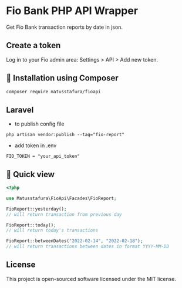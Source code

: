 # Fio Bank PHP API Wrapper 

Get Fio Bank transaction reports by date in json.

## Create a token

Log in to your Fio admin area:
Settings > API > Add new token.

## :rocket: Installation using Composer

```sh
composer require matusstafura/fioapi
```

## Laravel

- to publish config file
```shell
php artisan vendor:publish --tag="fio-report"
```

- add token in .env
```shell
FIO_TOKEN = "your_api_token"
```

## :eyes: Quick view

```php
<?php

use Matusstafura\FioApi\Facades\FioReport;

FioReport::yesterday();
// will return transaction from previous day

FioReport::today();
// will return today's transactions

FioReport::betweenDates("2022-02-14", "2022-02-18");
// will return transactions between dates in format YYYY-MM-DD

```

## License

This project is open-sourced software licensed under the MIT license.